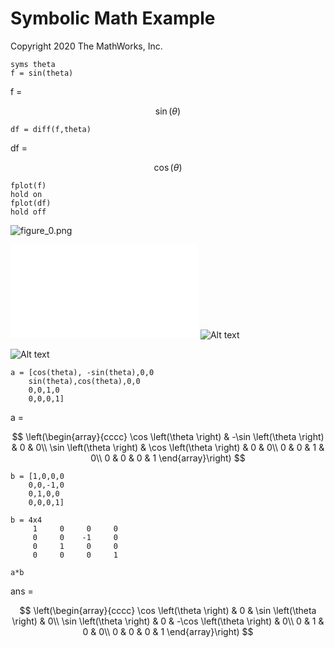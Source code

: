 # Symbolic Math Example


Copyright 2020 The MathWorks, Inc.



```matlab:Code
syms theta
f = sin(theta)
```

f = 

  
$$
 \sin \left(\theta \right)
$$

```matlab:Code
df = diff(f,theta)
```

df = 

  
$$
 \cos \left(\theta \right)
$$

```matlab:Code
fplot(f)
hold on
fplot(df)
hold off
```


![figure_0.png](symbolicMathExample_images/figure_0.png)

![Title](../../../Downloads/livescript2markdown-2.1.0.0/examples/symbolicMathExample.tex.md)
![Alt text](image.png)


![Alt text](image.png)







```matlab:Code
a = [cos(theta), -sin(theta),0,0
    sin(theta),cos(theta),0,0
    0,0,1,0
    0,0,0,1]
```

a = 

  
$$
 \left(\begin{array}{cccc}
\cos \left(\theta \right) & -\sin \left(\theta \right) & 0 & 0\\
\sin \left(\theta \right) & \cos \left(\theta \right) & 0 & 0\\
0 & 0 & 1 & 0\\
0 & 0 & 0 & 1
\end{array}\right)
$$

```matlab:Code
b = [1,0,0,0
    0,0,-1,0
    0,1,0,0
    0,0,0,1]
```


```text:Output
b = 4x4    
     1     0     0     0
     0     0    -1     0
     0     1     0     0
     0     0     0     1

```


```matlab:Code
a*b
```

ans = 

  
$$
 \left(\begin{array}{cccc}
\cos \left(\theta \right) & 0 & \sin \left(\theta \right) & 0\\
\sin \left(\theta \right) & 0 & -\cos \left(\theta \right) & 0\\
0 & 1 & 0 & 0\\
0 & 0 & 0 & 1
\end{array}\right)
$$
